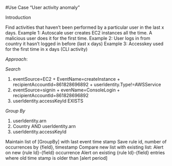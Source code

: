 #Use Case “User activity anomaly”

Introduction

Find activities that haven’t been performed by a particular user in the last x days.
Example 1: Autoscale user creates EC2 instances all the time. A malicious user does it for the first time.
Example 2: User logs in from country it hasn’t logged in before (last x days)
Example 3: Accesskey used for the first time in x days (CLI activity)

_Approach_: 

_Search_ 
1. eventSource=EC2 + EventName=createInstance + recipientAccountId=861828696892 + userIdentity.Type!=AWSService
2. eventSource=signin + evenName=ConsoleLogin + recipientAccountId=861828696892 
3. userIdentity.accessKeyId EXISTS

_Group By_
1. userIdentity.arn
2. Country AND userIdentity.arn
3. userIdentity.accessKeyId

Maintain list of [GroupBy] with last event time stamp
Save rule id, number of occurrences by {field}, timestamp
Compare new list with existing list:
Alert on new {rule Id}-{field} occurrence
Alert on existing {rule Id}-{field} entries where old time stamp is older than [alert period]

